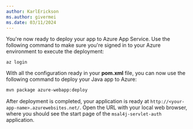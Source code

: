 ```yaml
---
author: KarlErickson
ms.author: givermei
ms.date: 03/11/2024
---
```


You're now ready to deploy your app to Azure App Service. Use the following command to make sure you're signed in to your Azure environment to execute the deployment:

```azurecli
az login
```

With all the configuration ready in your **pom.xml** file, you can now use the following command to deploy your Java app to Azure:

```bash
mvn package azure-webapp:deploy
```

After deployment is completed, your application is ready at `http://<your-app-name>.azurewebsites.net/`. Open the URL with your local web browser, where you should see the start page of the `msal4j-servlet-auth` application.
